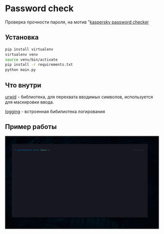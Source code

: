 # Password check

Проверка прочности пароля, на мотив 
"[kaspersky password checker](https://password.kaspersky.com/)

## Установка
```bash
pip install virtualenv
virtualenv venv
source venv/bin/activate
pip install -r requirements.txt
python main.py
```

## Что внутри
[urwid](https://gist.github.com/dvmn-tasks/1519bd2c8f775cb7c38f5fb02d9cb6fb) - библиотека, для перехвата вводимых символов, используется для маскировки ввода.

[logging](https://gist.github.com/dvmn-tasks/1519bd2c8f775cb7c38f5fb02d9cb6fb) - встроенная бибилиотека логирования

## Пример работы
![example](example.gif)
